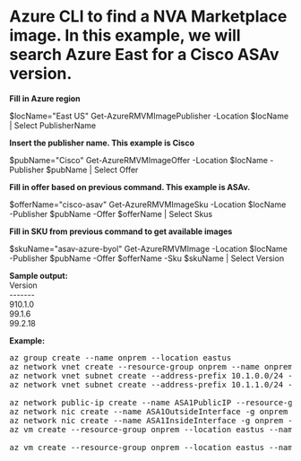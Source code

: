 # Azure CLI to find a NVA Marketplace image. In this example, we will search Azure East for a Cisco ASAv version.

**Fill in Azure region**

$locName="East US"
Get-AzureRMVMImagePublisher -Location $locName | Select PublisherName

**Insert the publisher name. This example is Cisco**

$pubName="Cisco"
Get-AzureRMVMImageOffer -Location $locName -Publisher $pubName | Select Offer

**Fill in offer based on previous command. This example is ASAv.**

$offerName="cisco-asav"
Get-AzureRMVMImageSku -Location $locName -Publisher $pubName -Offer $offerName | Select Skus

**Fill in SKU from previous command to get available images**

$skuName="asav-azure-byol"
Get-AzureRMVMImage -Location $locName -Publisher $pubName -Offer $offerName -Sku $skuName | Select Version

**Sample output:**</br>
Version</br>
-------</br>
910.1.0</br>
99.1.6</br>
99.2.18</br>

**Example:**
<pre lang="...">
az group create --name onprem --location eastus
az network vnet create --resource-group onprem --name onprem --location eastus --address-prefixes 10.1.0.0/16 --subnet-name VM --subnet-prefix 10.1.10.0/24
az network vnet subnet create --address-prefix 10.1.0.0/24 --name zeronet --resource-group onprem --vnet-name onprem
az network vnet subnet create --address-prefix 10.1.1.0/24 --name onenet --resource-group onprem --vnet-name onprem

az network public-ip create --name ASA1PublicIP --resource-group onprem --idle-timeout 30 --allocation-method Static
az network nic create --name ASA1OutsideInterface -g onprem --subnet zeronet --vnet onprem --public-ip-address ASA1PublicIP --ip-forwarding true
az network nic create --name ASA1InsideInterface -g onprem --subnet onenet --vnet onprem --ip-forwarding true
az vm create --resource-group onprem --location eastus --name ASA1 --size Standard_D3_v2 --nics ASA1OutsideInterface ASA1InsideInterface  --image cisco:cisco-asav:910.1.0 --admin-username azureuser --admin-password Msft123Msft123

az vm create --resource-group onprem --location eastus --name ASA1 --size Standard_D3_v2 --nics ASA1OutsideInterface ASA1InsideInterface  --image cisco:cisco-asav:910.1.0 --admin-username azureuser --admin-password Msft123Msft123
</pre>

